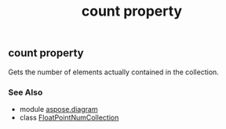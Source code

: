 ﻿---
title: count property
second_title: Aspose.Diagram for Python via .NET API References
description: 
type: docs
weight: 70
url: /python-net/aspose.diagram/floatpointnumcollection/count/
is_root: false
---

## count property


Gets the number of elements actually contained in the collection.

### See Also
* module [aspose.diagram](../../)
* class [FloatPointNumCollection](/diagram/python-net/aspose.diagram/floatpointnumcollection)
